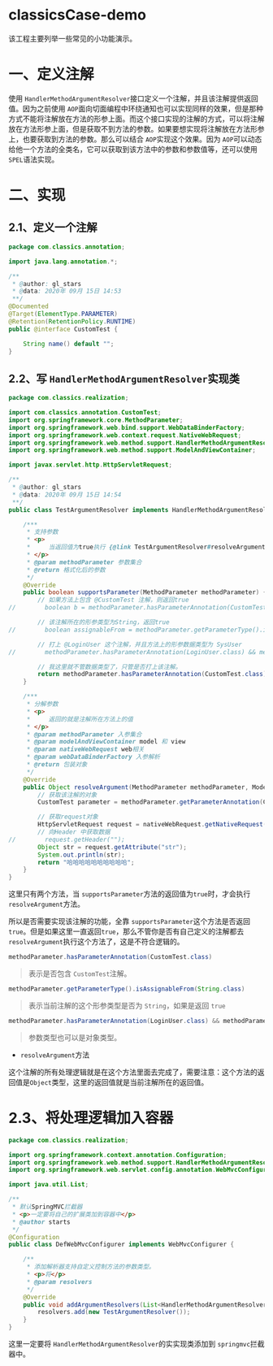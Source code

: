 # classicsCase-demo

该工程主要列举一些常见的小功能演示。

# 一、定义注解

使用 `HandlerMethodArgumentResolver`接口定义一个注解，并且该注解提供返回值。因为之前使用 `AOP`面向切面编程中环绕通知也可以实现同样的效果，但是那种方式不能将注解放在方法的形参上面。而这个接口实现的注解的方式，可以将注解放在方法形参上面，但是获取不到方法的参数。如果要想实现将注解放在方法形参上，也要获取到方法的参数。那么可以结合 `AOP`实现这个效果。因为 `AOP`可以动态给他一个方法的全类名，它可以获取到该方法中的参数和参数值等，还可以使用`SPEL`语法实现。



# 二、实现

## 2.1、定义一个注解

```java
package com.classics.annotation;

import java.lang.annotation.*;

/**
 * @author: gl_stars
 * @data: 2020年 09月 15日 14:53
 **/
@Documented
@Target(ElementType.PARAMETER)
@Retention(RetentionPolicy.RUNTIME)
public @interface CustomTest {

    String name() default "";
}
```

## 2.2、写 `HandlerMethodArgumentResolver`实现类

```java
package com.classics.realization;

import com.classics.annotation.CustomTest;
import org.springframework.core.MethodParameter;
import org.springframework.web.bind.support.WebDataBinderFactory;
import org.springframework.web.context.request.NativeWebRequest;
import org.springframework.web.method.support.HandlerMethodArgumentResolver;
import org.springframework.web.method.support.ModelAndViewContainer;

import javax.servlet.http.HttpServletRequest;

/**
 * @author: gl_stars
 * @data: 2020年 09月 15日 14:54
 **/
public class TestArgumentResolver implements HandlerMethodArgumentResolver {

    /***
     * 支持参数
     * <p>
     *     当返回值为true执行 {@link TestArgumentResolver#resolveArgument(org.springframework.core.MethodParameter, org.springframework.web.method.support.ModelAndViewContainer, org.springframework.web.context.request.NativeWebRequest, org.springframework.web.bind.support.WebDataBinderFactory)}
     * </p>
     * @param methodParameter 参数集合
     * @return 格式化后的参数
     */
    @Override
    public boolean supportsParameter(MethodParameter methodParameter) {
        // 如果方法上包含 @CustomTest 注解，则返回true
//        boolean b = methodParameter.hasParameterAnnotation(CustomTest.class);

        // 该注解所在的形参类型为String，返回true
//        boolean assignableFrom = methodParameter.getParameterType().isAssignableFrom(String.class);

        // 打上 @LoginUser 这个注解，并且方法上的形参数据类型为 SysUser
//        methodParameter.hasParameterAnnotation(LoginUser.class) && methodParameter.getParameterType().equals(SysUser.class);

        // 我这里就不管数据类型了，只管是否打上该注解。
        return methodParameter.hasParameterAnnotation(CustomTest.class);
    }

    /***
     * 分解参数
     * <p>
     *     返回的就是注解所在方法上的值
     * </p>
     * @param methodParameter 入参集合
     * @param modelAndViewContainer model 和 view
     * @param nativeWebRequest web相关
     * @param webDataBinderFactory 入参解析
     * @return 包装对象
     */
    @Override
    public Object resolveArgument(MethodParameter methodParameter, ModelAndViewContainer modelAndViewContainer, NativeWebRequest nativeWebRequest, WebDataBinderFactory webDataBinderFactory) {
        // 获取该注解的对象
        CustomTest parameter = methodParameter.getParameterAnnotation(CustomTest.class);

        // 获取request对象
        HttpServletRequest request = nativeWebRequest.getNativeRequest(HttpServletRequest.class);
        // 向Header 中获取数据
//        request.getHeader("");
        Object str = request.getAttribute("str");
        System.out.println(str);
        return "哈哈哈哈哈哈哈哈哈哈";
    }
}
```

这里只有两个方法，当 `supportsParameter`方法的返回值为`true`时，才会执行 `resolveArgument`方法。

所以是否需要实现该注解的功能，全靠 `supportsParameter`这个方法是否返回`true`。但是如果这里一直返回`true`，那么不管你是否有自己定义的注解都去 `resolveArgument`执行这个方法了，这是不符合逻辑的。

```java
methodParameter.hasParameterAnnotation(CustomTest.class)
```

> 表示是否包含 `CustomTest`注解。

```java
methodParameter.getParameterType().isAssignableFrom(String.class)
```

> 表示当前注解的这个形参类型是否为 `String`，如果是返回 `true`

```java
methodParameter.hasParameterAnnotation(LoginUser.class) && methodParameter.getParameterType().equals(SysUser.class)
```

> 参数类型也可以是对象类型。

- `resolveArgument`方法

这个注解的所有处理逻辑就是在这个方法里面去完成了，需要注意：这个方法的返回值是`Object`类型，这里的返回值就是当前注解所在的返回值。



# 2.3、将处理逻辑加入容器

```java
package com.classics.realization;

import org.springframework.context.annotation.Configuration;
import org.springframework.web.method.support.HandlerMethodArgumentResolver;
import org.springframework.web.servlet.config.annotation.WebMvcConfigurer;

import java.util.List;

/**
 * 默认SpringMVC拦截器
 * <p>一定要将自己的扩展类加到容器中</p>
 * @author starts
 */
@Configuration
public class DefWebMvcConfigurer implements WebMvcConfigurer {

    /**
     * 添加解析器支持自定义控制方法的参数类型。
     * <p>将</p>
     * @param resolvers
     */
    @Override
    public void addArgumentResolvers(List<HandlerMethodArgumentResolver> resolvers) {
        resolvers.add(new TestArgumentResolver());
    }
}
```

这里一定要将 `HandlerMethodArgumentResolver`的实实现类添加到 `springmvc`拦截器中。